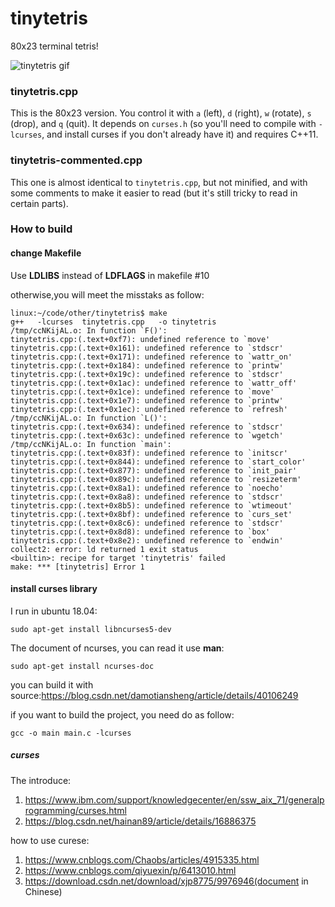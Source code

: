 # tinytetris
80x23 terminal tetris!

![tinytetris gif](animation.gif)

### tinytetris.cpp
This is the 80x23 version. You control it with `a` (left), `d` (right), `w` (rotate),
`s` (drop), and `q` (quit). It depends on `curses.h` (so you'll need to compile with
`-lcurses`, and install curses if you don't already have it) and requires C++11.

### tinytetris-commented.cpp
This one is almost identical to `tinytetris.cpp`, but not minified, and with some
comments to make it easier to read (but it's still tricky to read in certain parts).

### How to build

#### change Makefile

Use __LDLIBS__ instead of __LDFLAGS__ in makefile #10

otherwise,you will meet the misstaks as follow:
```
linux:~/code/other/tinytetris$ make
g++   -lcurses  tinytetris.cpp   -o tinytetris
/tmp/ccNKijAL.o: In function `F()':
tinytetris.cpp:(.text+0xf7): undefined reference to `move'
tinytetris.cpp:(.text+0x161): undefined reference to `stdscr'
tinytetris.cpp:(.text+0x171): undefined reference to `wattr_on'
tinytetris.cpp:(.text+0x184): undefined reference to `printw'
tinytetris.cpp:(.text+0x19c): undefined reference to `stdscr'
tinytetris.cpp:(.text+0x1ac): undefined reference to `wattr_off'
tinytetris.cpp:(.text+0x1ce): undefined reference to `move'
tinytetris.cpp:(.text+0x1e7): undefined reference to `printw'
tinytetris.cpp:(.text+0x1ec): undefined reference to `refresh'
/tmp/ccNKijAL.o: In function `L()':
tinytetris.cpp:(.text+0x634): undefined reference to `stdscr'
tinytetris.cpp:(.text+0x63c): undefined reference to `wgetch'
/tmp/ccNKijAL.o: In function `main':
tinytetris.cpp:(.text+0x83f): undefined reference to `initscr'
tinytetris.cpp:(.text+0x844): undefined reference to `start_color'
tinytetris.cpp:(.text+0x877): undefined reference to `init_pair'
tinytetris.cpp:(.text+0x89c): undefined reference to `resizeterm'
tinytetris.cpp:(.text+0x8a1): undefined reference to `noecho'
tinytetris.cpp:(.text+0x8a8): undefined reference to `stdscr'
tinytetris.cpp:(.text+0x8b5): undefined reference to `wtimeout'
tinytetris.cpp:(.text+0x8bf): undefined reference to `curs_set'
tinytetris.cpp:(.text+0x8c6): undefined reference to `stdscr'
tinytetris.cpp:(.text+0x8d8): undefined reference to `box'
tinytetris.cpp:(.text+0x8e2): undefined reference to `endwin'
collect2: error: ld returned 1 exit status
<builtin>: recipe for target 'tinytetris' failed
make: *** [tinytetris] Error 1
```

#### install curses library
I run in ubuntu 18.04:
```
sudo apt-get install libncurses5-dev
```

The document of ncurses, you can read it use __man__:
```
sudo apt-get install ncurses-doc 
```

you can build it with source:https://blog.csdn.net/damotiansheng/article/details/40106249

if you want to build the project, you need do as follow:
```
gcc -o main main.c -lcurses
```

##### curses

The introduce:
1. https://www.ibm.com/support/knowledgecenter/en/ssw_aix_71/generalprogramming/curses.html
2. https://blog.csdn.net/hainan89/article/details/16886375


how to use curese:
1. https://www.cnblogs.com/Chaobs/articles/4915335.html
2. https://www.cnblogs.com/qiyuexin/p/6413010.html
3. https://download.csdn.net/download/xjp8775/9976946(document in Chinese)






